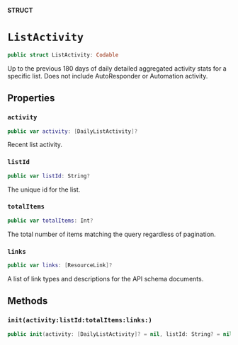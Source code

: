 **STRUCT**

# `ListActivity`

```swift
public struct ListActivity: Codable
```

Up to the previous 180 days of daily detailed aggregated activity stats for a specific list. Does not include AutoResponder or Automation activity.

## Properties
### `activity`

```swift
public var activity: [DailyListActivity]?
```

Recent list activity.

### `listId`

```swift
public var listId: String?
```

The unique id for the list.

### `totalItems`

```swift
public var totalItems: Int?
```

The total number of items matching the query regardless of pagination.

### `links`

```swift
public var links: [ResourceLink]?
```

A list of link types and descriptions for the API schema documents.

## Methods
### `init(activity:listId:totalItems:links:)`

```swift
public init(activity: [DailyListActivity]? = nil, listId: String? = nil, totalItems: Int? = nil, links: [ResourceLink]? = nil)
```
